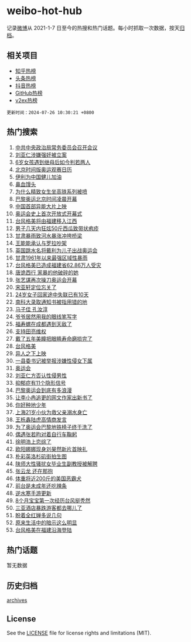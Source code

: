 # weibo-hot-hub

记录[微博](https://www.weibo.com)从 2021-1-7 日至今的热搜和热门话题。每小时抓取一次数据，按天[归档](archives)。

## 相关项目

- [知乎热榜](https://github.com/lonnyzhang423/zhihu-hot-hub)
- [头条热榜](https://github.com/lonnyzhang423/toutiao-hot-hub)
- [抖音热榜](https://github.com/lonnyzhang423/douyin-hot-hub)
- [GitHub热榜](https://github.com/lonnyzhang423/github-hot-hub)
- [v2ex热榜](https://github.com/lonnyzhang423/v2ex-hot-hub)


`更新时间：2024-07-26 10:30:21 +0800`

## 热门搜索

1. [中共中央政治局常务委员会召开会议](https://m.weibo.cn/search?containerid=100103type%3D1%26t%3D10%26q%3D%23%E4%B8%AD%E5%85%B1%E4%B8%AD%E5%A4%AE%E6%94%BF%E6%B2%BB%E5%B1%80%E5%B8%B8%E5%8A%A1%E5%A7%94%E5%91%98%E4%BC%9A%E5%8F%AC%E5%BC%80%E4%BC%9A%E8%AE%AE%23&stream_entry_id=51&isnewpage=1&extparam=seat%3D1%26q%3D%2523%25E4%25B8%25AD%25E5%2585%25B1%25E4%25B8%25AD%25E5%25A4%25AE%25E6%2594%25BF%25E6%25B2%25BB%25E5%25B1%2580%25E5%25B8%25B8%25E5%258A%25A1%25E5%25A7%2594%25E5%2591%2598%25E4%25BC%259A%25E5%258F%25AC%25E5%25BC%2580%25E4%25BC%259A%25E8%25AE%25AE%2523%26filter_type%3Drealtimehot%26dgr%3D0%26pos%3D0%26stream_entry_id%3D51%26c_type%3D51%26cate%3D10103%26display_time%3D1721961020%26pre_seqid%3D17219610199890271639)
1. [刘亚仁涉嫌强奸被立案](https://m.weibo.cn/search?containerid=100103type%3D1%26t%3D10%26q%3D%23%E5%88%98%E4%BA%9A%E4%BB%81%E6%B6%89%E5%AB%8C%E5%BC%BA%E5%A5%B8%E8%A2%AB%E7%AB%8B%E6%A1%88%23&stream_entry_id=31&isnewpage=1&extparam=seat%3D1%26flag%3D2%26filter_type%3Drealtimehot%26c_type%3D31%26realpos%3D1%26q%3D%2523%25E5%2588%2598%25E4%25BA%259A%25E4%25BB%2581%25E6%25B6%2589%25E5%25AB%258C%25E5%25BC%25BA%25E5%25A5%25B8%25E8%25A2%25AB%25E7%25AB%258B%25E6%25A1%2588%2523%26band_rank%3D1%26dgr%3D0%26pos%3D0%26stream_entry_id%3D31%26lcate%3D5001%26cate%3D5001%26display_time%3D1721961020%26pre_seqid%3D17219610199890271639)
1. [6岁女孩遇到继母后如今判若两人](https://m.weibo.cn/search?containerid=100103type%3D1%26t%3D10%26q%3D%236%E5%B2%81%E5%A5%B3%E5%AD%A9%E9%81%87%E5%88%B0%E7%BB%A7%E6%AF%8D%E5%90%8E%E5%A6%82%E4%BB%8A%E5%88%A4%E8%8B%A5%E4%B8%A4%E4%BA%BA%23&stream_entry_id=31&isnewpage=1&extparam=seat%3D1%26flag%3D32768%26filter_type%3Drealtimehot%26c_type%3D31%26realpos%3D2%26q%3D%25236%25E5%25B2%2581%25E5%25A5%25B3%25E5%25AD%25A9%25E9%2581%2587%25E5%2588%25B0%25E7%25BB%25A7%25E6%25AF%258D%25E5%2590%258E%25E5%25A6%2582%25E4%25BB%258A%25E5%2588%25A4%25E8%258B%25A5%25E4%25B8%25A4%25E4%25BA%25BA%2523%26band_rank%3D2%26dgr%3D0%26pos%3D1%26stream_entry_id%3D31%26lcate%3D5001%26cate%3D5001%26display_time%3D1721961020%26pre_seqid%3D17219610199890271639)
1. [北京时间版奥运观赛日历](https://m.weibo.cn/search?containerid=100103type%3D1%26t%3D10%26q%3D%23%E5%8C%97%E4%BA%AC%E6%97%B6%E9%97%B4%E7%89%88%E5%A5%A5%E8%BF%90%E8%A7%82%E8%B5%9B%E6%97%A5%E5%8E%86%23&stream_entry_id=31&isnewpage=1&extparam=seat%3D1%26flag%3D0%26filter_type%3Drealtimehot%26c_type%3D31%26realpos%3D3%26q%3D%2523%25E5%258C%2597%25E4%25BA%25AC%25E6%2597%25B6%25E9%2597%25B4%25E7%2589%2588%25E5%25A5%25A5%25E8%25BF%2590%25E8%25A7%2582%25E8%25B5%259B%25E6%2597%25A5%25E5%258E%2586%2523%26band_rank%3D3%26dgr%3D0%26pos%3D2%26stream_entry_id%3D31%26lcate%3D5001%26cate%3D5001%26display_time%3D1721961020%26pre_seqid%3D17219610199890271639)
1. [伊利为中国健儿加油](https://m.weibo.cn/search?containerid=100103type%3D1%26t%3D10%26q%3D%23%E4%BC%8A%E5%88%A9%E4%B8%BA%E4%B8%AD%E5%9B%BD%E5%81%A5%E5%84%BF%E5%8A%A0%E6%B2%B9%23&stream_entry_id=31&isnewpage=1&extparam=seat%3D1%26filter_type%3Drealtimehot%26c_type%3D31%26lcate%3D5001%26cate%3D5001%26stream_entry_id%3D31%26q%3D%2523%25E4%25BC%258A%25E5%2588%25A9%25E4%25B8%25BA%25E4%25B8%25AD%25E5%259B%25BD%25E5%2581%25A5%25E5%2584%25BF%25E5%258A%25A0%25E6%25B2%25B9%2523%26band_rank%3D4%26dgr%3D0%26pos%3D3%26is_ad_pos%3D1%26adid%3D247980%26topic_ad%3D1%26display_time%3D1721961020%26pre_seqid%3D17219610199890271639)
1. [鼻血馒头](https://m.weibo.cn/search?containerid=100103type%3D1%26t%3D10%26q%3D%E9%BC%BB%E8%A1%80%E9%A6%92%E5%A4%B4&stream_entry_id=31&isnewpage=1&extparam=seat%3D1%26flag%3D2%26filter_type%3Drealtimehot%26c_type%3D31%26realpos%3D4%26q%3D%25E9%25BC%25BB%25E8%25A1%2580%25E9%25A6%2592%25E5%25A4%25B4%26band_rank%3D4%26dgr%3D0%26pos%3D4%26stream_entry_id%3D31%26lcate%3D5001%26cate%3D5001%26display_time%3D1721961020%26pre_seqid%3D17219610199890271639)
1. [为什么精致女生坐高铁系列被喷](https://m.weibo.cn/search?containerid=100103type%3D1%26t%3D10%26q%3D%23%E4%B8%BA%E4%BB%80%E4%B9%88%E7%B2%BE%E8%87%B4%E5%A5%B3%E7%94%9F%E5%9D%90%E9%AB%98%E9%93%81%E7%B3%BB%E5%88%97%E8%A2%AB%E5%96%B7%23&stream_entry_id=31&isnewpage=1&extparam=seat%3D1%26flag%3D1%26filter_type%3Drealtimehot%26c_type%3D31%26realpos%3D5%26q%3D%2523%25E4%25B8%25BA%25E4%25BB%2580%25E4%25B9%2588%25E7%25B2%25BE%25E8%2587%25B4%25E5%25A5%25B3%25E7%2594%259F%25E5%259D%2590%25E9%25AB%2598%25E9%2593%2581%25E7%25B3%25BB%25E5%2588%2597%25E8%25A2%25AB%25E5%2596%25B7%2523%26band_rank%3D5%26dgr%3D0%26pos%3D5%26stream_entry_id%3D31%26lcate%3D5001%26cate%3D5001%26display_time%3D1721961020%26pre_seqid%3D17219610199890271639)
1. [巴黎奥运北京时间凌晨开幕](https://m.weibo.cn/search?containerid=100103type%3D1%26t%3D10%26q%3D%23%E5%B7%B4%E9%BB%8E%E5%A5%A5%E8%BF%90%E5%8C%97%E4%BA%AC%E6%97%B6%E9%97%B4%E5%87%8C%E6%99%A8%E5%BC%80%E5%B9%95%23&stream_entry_id=31&isnewpage=1&extparam=seat%3D1%26flag%3D0%26filter_type%3Drealtimehot%26c_type%3D31%26realpos%3D6%26q%3D%2523%25E5%25B7%25B4%25E9%25BB%258E%25E5%25A5%25A5%25E8%25BF%2590%25E5%258C%2597%25E4%25BA%25AC%25E6%2597%25B6%25E9%2597%25B4%25E5%2587%258C%25E6%2599%25A8%25E5%25BC%2580%25E5%25B9%2595%2523%26band_rank%3D6%26dgr%3D0%26pos%3D6%26stream_entry_id%3D31%26lcate%3D5001%26cate%3D5001%26display_time%3D1721961020%26pre_seqid%3D17219610199890271639)
1. [中国首部异能大片上映](https://m.weibo.cn/search?containerid=100103type%3D1%26t%3D10%26q%3D%23%E4%B8%AD%E5%9B%BD%E9%A6%96%E9%83%A8%E5%BC%82%E8%83%BD%E5%A4%A7%E7%89%87%E4%B8%8A%E6%98%A0%23&stream_entry_id=31&isnewpage=1&extparam=seat%3D1%26filter_type%3Drealtimehot%26c_type%3D31%26lcate%3D5001%26cate%3D5001%26stream_entry_id%3D31%26q%3D%2523%25E4%25B8%25AD%25E5%259B%25BD%25E9%25A6%2596%25E9%2583%25A8%25E5%25BC%2582%25E8%2583%25BD%25E5%25A4%25A7%25E7%2589%2587%25E4%25B8%258A%25E6%2598%25A0%2523%26band_rank%3D7%26dgr%3D0%26pos%3D7%26is_ad_pos%3D1%26adid%3D246995%26topic_ad%3D1%26display_time%3D1721961020%26pre_seqid%3D17219610199890271639)
1. [奥运会史上首次开放式开幕式](https://m.weibo.cn/search?containerid=100103type%3D1%26t%3D10%26q%3D%23%E5%A5%A5%E8%BF%90%E4%BC%9A%E5%8F%B2%E4%B8%8A%E9%A6%96%E6%AC%A1%E5%BC%80%E6%94%BE%E5%BC%8F%E5%BC%80%E5%B9%95%E5%BC%8F%23&stream_entry_id=31&isnewpage=1&extparam=seat%3D1%26flag%3D2%26filter_type%3Drealtimehot%26c_type%3D31%26realpos%3D7%26q%3D%2523%25E5%25A5%25A5%25E8%25BF%2590%25E4%25BC%259A%25E5%258F%25B2%25E4%25B8%258A%25E9%25A6%2596%25E6%25AC%25A1%25E5%25BC%2580%25E6%2594%25BE%25E5%25BC%258F%25E5%25BC%2580%25E5%25B9%2595%25E5%25BC%258F%2523%26band_rank%3D7%26dgr%3D0%26pos%3D8%26stream_entry_id%3D31%26lcate%3D5001%26cate%3D5001%26display_time%3D1721961020%26pre_seqid%3D17219610199890271639)
1. [台风格美将由福建移入江西](https://m.weibo.cn/search?containerid=100103type%3D1%26t%3D10%26q%3D%23%E5%8F%B0%E9%A3%8E%E6%A0%BC%E7%BE%8E%E5%B0%86%E7%94%B1%E7%A6%8F%E5%BB%BA%E7%A7%BB%E5%85%A5%E6%B1%9F%E8%A5%BF%23&stream_entry_id=31&isnewpage=1&extparam=seat%3D1%26flag%3D0%26filter_type%3Drealtimehot%26c_type%3D31%26realpos%3D8%26q%3D%2523%25E5%258F%25B0%25E9%25A3%258E%25E6%25A0%25BC%25E7%25BE%258E%25E5%25B0%2586%25E7%2594%25B1%25E7%25A6%258F%25E5%25BB%25BA%25E7%25A7%25BB%25E5%2585%25A5%25E6%25B1%259F%25E8%25A5%25BF%2523%26band_rank%3D8%26dgr%3D0%26pos%3D9%26stream_entry_id%3D31%26lcate%3D5001%26cate%3D5001%26display_time%3D1721961020%26pre_seqid%3D17219610199890271639)
1. [男子几天内狂炫50斤西瓜致带状疱疹](https://m.weibo.cn/search?containerid=100103type%3D1%26t%3D10%26q%3D%23%E7%94%B7%E5%AD%90%E5%87%A0%E5%A4%A9%E5%86%85%E7%8B%82%E7%82%AB50%E6%96%A4%E8%A5%BF%E7%93%9C%E8%87%B4%E5%B8%A6%E7%8A%B6%E7%96%B1%E7%96%B9%23&stream_entry_id=31&isnewpage=1&extparam=seat%3D1%26flag%3D1%26filter_type%3Drealtimehot%26c_type%3D31%26realpos%3D9%26q%3D%2523%25E7%2594%25B7%25E5%25AD%2590%25E5%2587%25A0%25E5%25A4%25A9%25E5%2586%2585%25E7%258B%2582%25E7%2582%25AB50%25E6%2596%25A4%25E8%25A5%25BF%25E7%2593%259C%25E8%2587%25B4%25E5%25B8%25A6%25E7%258A%25B6%25E7%2596%25B1%25E7%2596%25B9%2523%26band_rank%3D9%26dgr%3D0%26pos%3D10%26stream_entry_id%3D31%26lcate%3D5001%26cate%3D5001%26display_time%3D1721961020%26pre_seqid%3D17219610199890271639)
1. [甘肃暴雨致河水暴涨冲垮桥梁](https://m.weibo.cn/search?containerid=100103type%3D1%26t%3D10%26q%3D%23%E7%94%98%E8%82%83%E6%9A%B4%E9%9B%A8%E8%87%B4%E6%B2%B3%E6%B0%B4%E6%9A%B4%E6%B6%A8%E5%86%B2%E5%9E%AE%E6%A1%A5%E6%A2%81%23&stream_entry_id=31&isnewpage=1&extparam=seat%3D1%26flag%3D1%26filter_type%3Drealtimehot%26c_type%3D31%26realpos%3D10%26q%3D%2523%25E7%2594%2598%25E8%2582%2583%25E6%259A%25B4%25E9%259B%25A8%25E8%2587%25B4%25E6%25B2%25B3%25E6%25B0%25B4%25E6%259A%25B4%25E6%25B6%25A8%25E5%2586%25B2%25E5%259E%25AE%25E6%25A1%25A5%25E6%25A2%2581%2523%26band_rank%3D10%26dgr%3D0%26pos%3D11%26stream_entry_id%3D31%26lcate%3D5001%26cate%3D5001%26display_time%3D1721961020%26pre_seqid%3D17219610199890271639)
1. [王能能承认与罗拉吵架](https://m.weibo.cn/search?containerid=100103type%3D1%26t%3D10%26q%3D%23%E7%8E%8B%E8%83%BD%E8%83%BD%E6%89%BF%E8%AE%A4%E4%B8%8E%E7%BD%97%E6%8B%89%E5%90%B5%E6%9E%B6%23&stream_entry_id=31&isnewpage=1&extparam=seat%3D1%26flag%3D1%26filter_type%3Drealtimehot%26c_type%3D31%26realpos%3D11%26q%3D%2523%25E7%258E%258B%25E8%2583%25BD%25E8%2583%25BD%25E6%2589%25BF%25E8%25AE%25A4%25E4%25B8%258E%25E7%25BD%2597%25E6%258B%2589%25E5%2590%25B5%25E6%259E%25B6%2523%26band_rank%3D11%26dgr%3D0%26pos%3D12%26stream_entry_id%3D31%26lcate%3D5001%26cate%3D5001%26display_time%3D1721961020%26pre_seqid%3D17219610199890271639)
1. [英国跳水名将戴利为儿子出战奥运会](https://m.weibo.cn/search?containerid=100103type%3D1%26t%3D10%26q%3D%23%E8%8B%B1%E5%9B%BD%E8%B7%B3%E6%B0%B4%E5%90%8D%E5%B0%86%E6%88%B4%E5%88%A9%E4%B8%BA%E5%84%BF%E5%AD%90%E5%87%BA%E6%88%98%E5%A5%A5%E8%BF%90%E4%BC%9A%23&stream_entry_id=31&isnewpage=1&extparam=seat%3D1%26flag%3D1%26filter_type%3Drealtimehot%26c_type%3D31%26realpos%3D12%26q%3D%2523%25E8%258B%25B1%25E5%259B%25BD%25E8%25B7%25B3%25E6%25B0%25B4%25E5%2590%258D%25E5%25B0%2586%25E6%2588%25B4%25E5%2588%25A9%25E4%25B8%25BA%25E5%2584%25BF%25E5%25AD%2590%25E5%2587%25BA%25E6%2588%2598%25E5%25A5%25A5%25E8%25BF%2590%25E4%25BC%259A%2523%26band_rank%3D12%26dgr%3D0%26pos%3D13%26stream_entry_id%3D31%26lcate%3D5001%26cate%3D5001%26display_time%3D1721961020%26pre_seqid%3D17219610199890271639)
1. [甘肃1961年以来最强区域性暴雨](https://m.weibo.cn/search?containerid=100103type%3D1%26t%3D10%26q%3D%23%E7%94%98%E8%82%831961%E5%B9%B4%E4%BB%A5%E6%9D%A5%E6%9C%80%E5%BC%BA%E5%8C%BA%E5%9F%9F%E6%80%A7%E6%9A%B4%E9%9B%A8%23&stream_entry_id=31&isnewpage=1&extparam=seat%3D1%26flag%3D1%26filter_type%3Drealtimehot%26c_type%3D31%26realpos%3D13%26q%3D%2523%25E7%2594%2598%25E8%2582%25831961%25E5%25B9%25B4%25E4%25BB%25A5%25E6%259D%25A5%25E6%259C%2580%25E5%25BC%25BA%25E5%258C%25BA%25E5%259F%259F%25E6%2580%25A7%25E6%259A%25B4%25E9%259B%25A8%2523%26band_rank%3D13%26dgr%3D0%26pos%3D14%26stream_entry_id%3D31%26lcate%3D5001%26cate%3D5001%26display_time%3D1721961020%26pre_seqid%3D17219610199890271639)
1. [台风格美已造成福建省62.86万人受灾](https://m.weibo.cn/search?containerid=100103type%3D1%26t%3D10%26q%3D%23%E5%8F%B0%E9%A3%8E%E6%A0%BC%E7%BE%8E%E5%B7%B2%E9%80%A0%E6%88%90%E7%A6%8F%E5%BB%BA%E7%9C%8162.86%E4%B8%87%E4%BA%BA%E5%8F%97%E7%81%BE%23&stream_entry_id=31&isnewpage=1&extparam=seat%3D1%26flag%3D1%26filter_type%3Drealtimehot%26c_type%3D31%26realpos%3D14%26q%3D%2523%25E5%258F%25B0%25E9%25A3%258E%25E6%25A0%25BC%25E7%25BE%258E%25E5%25B7%25B2%25E9%2580%25A0%25E6%2588%2590%25E7%25A6%258F%25E5%25BB%25BA%25E7%259C%258162.86%25E4%25B8%2587%25E4%25BA%25BA%25E5%258F%2597%25E7%2581%25BE%2523%26band_rank%3D14%26dgr%3D0%26pos%3D15%26stream_entry_id%3D31%26lcate%3D5001%26cate%3D5001%26display_time%3D1721961020%26pre_seqid%3D17219610199890271639)
1. [唐诡西行 家暴的他破碎的她](https://m.weibo.cn/search?containerid=100103type%3D1%26t%3D10%26q%3D%E5%94%90%E8%AF%A1%E8%A5%BF%E8%A1%8C+%E5%AE%B6%E6%9A%B4%E7%9A%84%E4%BB%96%E7%A0%B4%E7%A2%8E%E7%9A%84%E5%A5%B9&stream_entry_id=31&isnewpage=1&extparam=seat%3D1%26flag%3D0%26filter_type%3Drealtimehot%26c_type%3D31%26realpos%3D15%26q%3D%25E5%2594%2590%25E8%25AF%25A1%25E8%25A5%25BF%25E8%25A1%258C%2520%25E5%25AE%25B6%25E6%259A%25B4%25E7%259A%2584%25E4%25BB%2596%25E7%25A0%25B4%25E7%25A2%258E%25E7%259A%2584%25E5%25A5%25B9%26band_rank%3D15%26dgr%3D0%26pos%3D16%26stream_entry_id%3D31%26lcate%3D5001%26cate%3D5001%26display_time%3D1721961020%26pre_seqid%3D17219610199890271639)
1. [张艺谋再次操刀奥运会开幕](https://m.weibo.cn/search?containerid=100103type%3D1%26t%3D10%26q%3D%23%E5%BC%A0%E8%89%BA%E8%B0%8B%E5%86%8D%E6%AC%A1%E6%93%8D%E5%88%80%E5%A5%A5%E8%BF%90%E4%BC%9A%E5%BC%80%E5%B9%95%23&stream_entry_id=31&isnewpage=1&extparam=seat%3D1%26flag%3D0%26filter_type%3Drealtimehot%26lcate%3D5001%26pos%3D17%26realpos%3D16%26q%3D%2523%25E5%25BC%25A0%25E8%2589%25BA%25E8%25B0%258B%25E5%2586%258D%25E6%25AC%25A1%25E6%2593%258D%25E5%2588%2580%25E5%25A5%25A5%25E8%25BF%2590%25E4%25BC%259A%25E5%25BC%2580%25E5%25B9%2595%2523%26band_rank%3D16%26dgr%3D0%26adid%3D246564%26stream_entry_id%3D31%26c_type%3D31%26cate%3D5001%26display_time%3D1721961020%26pre_seqid%3D17219610199890271639)
1. [宋亚轩定位忘关了](https://m.weibo.cn/search?containerid=100103type%3D1%26t%3D10%26q%3D%23%E5%AE%8B%E4%BA%9A%E8%BD%A9%E5%AE%9A%E4%BD%8D%E5%BF%98%E5%85%B3%E4%BA%86%23&stream_entry_id=31&isnewpage=1&extparam=seat%3D1%26flag%3D0%26filter_type%3Drealtimehot%26c_type%3D31%26realpos%3D17%26q%3D%2523%25E5%25AE%258B%25E4%25BA%259A%25E8%25BD%25A9%25E5%25AE%259A%25E4%25BD%258D%25E5%25BF%2598%25E5%2585%25B3%25E4%25BA%2586%2523%26band_rank%3D17%26dgr%3D0%26pos%3D18%26stream_entry_id%3D31%26lcate%3D5001%26cate%3D5001%26display_time%3D1721961020%26pre_seqid%3D17219610199890271639)
1. [24岁女子回家途中失联已有10天](https://m.weibo.cn/search?containerid=100103type%3D1%26t%3D10%26q%3D%2324%E5%B2%81%E5%A5%B3%E5%AD%90%E5%9B%9E%E5%AE%B6%E9%80%94%E4%B8%AD%E5%A4%B1%E8%81%94%E5%B7%B2%E6%9C%8910%E5%A4%A9%23&stream_entry_id=31&isnewpage=1&extparam=seat%3D1%26flag%3D0%26filter_type%3Drealtimehot%26c_type%3D31%26realpos%3D18%26q%3D%252324%25E5%25B2%2581%25E5%25A5%25B3%25E5%25AD%2590%25E5%259B%259E%25E5%25AE%25B6%25E9%2580%2594%25E4%25B8%25AD%25E5%25A4%25B1%25E8%2581%2594%25E5%25B7%25B2%25E6%259C%258910%25E5%25A4%25A9%2523%26band_rank%3D18%26dgr%3D0%26pos%3D19%26stream_entry_id%3D31%26lcate%3D5001%26cate%3D5001%26display_time%3D1721961020%26pre_seqid%3D17219610199890271639)
1. [南科大录取通知书被指用错的地](https://m.weibo.cn/search?containerid=100103type%3D1%26t%3D10%26q%3D%23%E5%8D%97%E7%A7%91%E5%A4%A7%E5%BD%95%E5%8F%96%E9%80%9A%E7%9F%A5%E4%B9%A6%E8%A2%AB%E6%8C%87%E7%94%A8%E9%94%99%E7%9A%84%E5%9C%B0%23&stream_entry_id=31&isnewpage=1&extparam=seat%3D1%26flag%3D0%26filter_type%3Drealtimehot%26c_type%3D31%26realpos%3D19%26q%3D%2523%25E5%258D%2597%25E7%25A7%2591%25E5%25A4%25A7%25E5%25BD%2595%25E5%258F%2596%25E9%2580%259A%25E7%259F%25A5%25E4%25B9%25A6%25E8%25A2%25AB%25E6%258C%2587%25E7%2594%25A8%25E9%2594%2599%25E7%259A%2584%25E5%259C%25B0%2523%26band_rank%3D19%26dgr%3D0%26pos%3D20%26stream_entry_id%3D31%26lcate%3D5001%26cate%3D5001%26display_time%3D1721961020%26pre_seqid%3D17219610199890271639)
1. [马子佳 孔汝淳](https://m.weibo.cn/search?containerid=100103type%3D1%26t%3D10%26q%3D%E9%A9%AC%E5%AD%90%E4%BD%B3+%E5%AD%94%E6%B1%9D%E6%B7%B3&stream_entry_id=31&isnewpage=1&extparam=seat%3D1%26flag%3D0%26filter_type%3Drealtimehot%26c_type%3D31%26realpos%3D20%26q%3D%25E9%25A9%25AC%25E5%25AD%2590%25E4%25BD%25B3%2520%25E5%25AD%2594%25E6%25B1%259D%25E6%25B7%25B3%26band_rank%3D20%26dgr%3D0%26pos%3D21%26stream_entry_id%3D31%26lcate%3D5001%26cate%3D5001%26display_time%3D1721961020%26pre_seqid%3D17219610199890271639)
1. [爷爷居然用我的眼线笔写字](https://m.weibo.cn/search?containerid=100103type%3D1%26t%3D10%26q%3D%23%E7%88%B7%E7%88%B7%E5%B1%85%E7%84%B6%E7%94%A8%E6%88%91%E7%9A%84%E7%9C%BC%E7%BA%BF%E7%AC%94%E5%86%99%E5%AD%97%23&stream_entry_id=31&isnewpage=1&extparam=seat%3D1%26flag%3D1%26filter_type%3Drealtimehot%26c_type%3D31%26realpos%3D21%26q%3D%2523%25E7%2588%25B7%25E7%2588%25B7%25E5%25B1%2585%25E7%2584%25B6%25E7%2594%25A8%25E6%2588%2591%25E7%259A%2584%25E7%259C%25BC%25E7%25BA%25BF%25E7%25AC%2594%25E5%2586%2599%25E5%25AD%2597%2523%26band_rank%3D21%26dgr%3D0%26pos%3D22%26stream_entry_id%3D31%26lcate%3D5001%26cate%3D5001%26display_time%3D1721961020%26pre_seqid%3D17219610199890271639)
1. [福寿螺在成都遇到天敌了](https://m.weibo.cn/search?containerid=100103type%3D1%26t%3D10%26q%3D%23%E7%A6%8F%E5%AF%BF%E8%9E%BA%E5%9C%A8%E6%88%90%E9%83%BD%E9%81%87%E5%88%B0%E5%A4%A9%E6%95%8C%E4%BA%86%23&stream_entry_id=31&isnewpage=1&extparam=seat%3D1%26flag%3D2%26filter_type%3Drealtimehot%26c_type%3D31%26realpos%3D22%26q%3D%2523%25E7%25A6%258F%25E5%25AF%25BF%25E8%259E%25BA%25E5%259C%25A8%25E6%2588%2590%25E9%2583%25BD%25E9%2581%2587%25E5%2588%25B0%25E5%25A4%25A9%25E6%2595%258C%25E4%25BA%2586%2523%26band_rank%3D22%26dgr%3D0%26pos%3D23%26stream_entry_id%3D31%26lcate%3D5001%26cate%3D5001%26display_time%3D1721961020%26pre_seqid%3D17219610199890271639)
1. [支持田亮维权](https://m.weibo.cn/search?containerid=100103type%3D1%26t%3D10%26q%3D%23%E6%94%AF%E6%8C%81%E7%94%B0%E4%BA%AE%E7%BB%B4%E6%9D%83%23&stream_entry_id=31&isnewpage=1&extparam=seat%3D1%26flag%3D1%26filter_type%3Drealtimehot%26c_type%3D31%26realpos%3D23%26q%3D%2523%25E6%2594%25AF%25E6%258C%2581%25E7%2594%25B0%25E4%25BA%25AE%25E7%25BB%25B4%25E6%259D%2583%2523%26band_rank%3D23%26dgr%3D0%26pos%3D24%26stream_entry_id%3D31%26lcate%3D5001%26cate%3D5001%26display_time%3D1721961020%26pre_seqid%3D17219610199890271639)
1. [戴了五年美瞳把眼睛寿命磨损完了](https://m.weibo.cn/search?containerid=100103type%3D1%26t%3D10%26q%3D%23%E6%88%B4%E4%BA%86%E4%BA%94%E5%B9%B4%E7%BE%8E%E7%9E%B3%E6%8A%8A%E7%9C%BC%E7%9D%9B%E5%AF%BF%E5%91%BD%E7%A3%A8%E6%8D%9F%E5%AE%8C%E4%BA%86%23&stream_entry_id=31&isnewpage=1&extparam=seat%3D1%26flag%3D0%26filter_type%3Drealtimehot%26c_type%3D31%26realpos%3D24%26q%3D%2523%25E6%2588%25B4%25E4%25BA%2586%25E4%25BA%2594%25E5%25B9%25B4%25E7%25BE%258E%25E7%259E%25B3%25E6%258A%258A%25E7%259C%25BC%25E7%259D%259B%25E5%25AF%25BF%25E5%2591%25BD%25E7%25A3%25A8%25E6%258D%259F%25E5%25AE%258C%25E4%25BA%2586%2523%26band_rank%3D24%26dgr%3D0%26pos%3D25%26stream_entry_id%3D31%26lcate%3D5001%26cate%3D5001%26display_time%3D1721961020%26pre_seqid%3D17219610199890271639)
1. [台风格美](https://m.weibo.cn/search?containerid=100103type%3D1%26t%3D10%26q%3D%E5%8F%B0%E9%A3%8E%E6%A0%BC%E7%BE%8E&stream_entry_id=31&isnewpage=1&extparam=seat%3D1%26flag%3D0%26filter_type%3Drealtimehot%26c_type%3D31%26realpos%3D25%26q%3D%25E5%258F%25B0%25E9%25A3%258E%25E6%25A0%25BC%25E7%25BE%258E%26band_rank%3D25%26dgr%3D0%26pos%3D26%26stream_entry_id%3D31%26lcate%3D5001%26cate%3D5001%26display_time%3D1721961020%26pre_seqid%3D17219610199890271639)
1. [异人之下上映](https://m.weibo.cn/search?containerid=100103type%3D1%26t%3D10%26q%3D%E5%BC%82%E4%BA%BA%E4%B9%8B%E4%B8%8B%E4%B8%8A%E6%98%A0&stream_entry_id=31&isnewpage=1&extparam=seat%3D1%26flag%3D1%26filter_type%3Drealtimehot%26c_type%3D31%26realpos%3D26%26q%3D%25E5%25BC%2582%25E4%25BA%25BA%25E4%25B9%258B%25E4%25B8%258B%25E4%25B8%258A%25E6%2598%25A0%26band_rank%3D26%26dgr%3D0%26pos%3D27%26stream_entry_id%3D31%26lcate%3D5001%26cate%3D5001%26display_time%3D1721961020%26pre_seqid%3D17219610199890271639)
1. [一县委书记被举报涉嫌性侵女下属](https://m.weibo.cn/search?containerid=100103type%3D1%26t%3D10%26q%3D%23%E4%B8%80%E5%8E%BF%E5%A7%94%E4%B9%A6%E8%AE%B0%E8%A2%AB%E4%B8%BE%E6%8A%A5%E6%B6%89%E5%AB%8C%E6%80%A7%E4%BE%B5%E5%A5%B3%E4%B8%8B%E5%B1%9E%23&stream_entry_id=31&isnewpage=1&extparam=seat%3D1%26flag%3D0%26filter_type%3Drealtimehot%26c_type%3D31%26realpos%3D27%26q%3D%2523%25E4%25B8%2580%25E5%258E%25BF%25E5%25A7%2594%25E4%25B9%25A6%25E8%25AE%25B0%25E8%25A2%25AB%25E4%25B8%25BE%25E6%258A%25A5%25E6%25B6%2589%25E5%25AB%258C%25E6%2580%25A7%25E4%25BE%25B5%25E5%25A5%25B3%25E4%25B8%258B%25E5%25B1%259E%2523%26band_rank%3D27%26dgr%3D0%26pos%3D28%26stream_entry_id%3D31%26lcate%3D5001%26cate%3D5001%26display_time%3D1721961020%26pre_seqid%3D17219610199890271639)
1. [奥运会](https://m.weibo.cn/search?containerid=100103type%3D1%26t%3D10%26q%3D%E5%A5%A5%E8%BF%90%E4%BC%9A&stream_entry_id=31&isnewpage=1&extparam=seat%3D1%26flag%3D1%26filter_type%3Drealtimehot%26c_type%3D31%26realpos%3D28%26q%3D%25E5%25A5%25A5%25E8%25BF%2590%25E4%25BC%259A%26band_rank%3D28%26dgr%3D0%26pos%3D29%26stream_entry_id%3D31%26lcate%3D5001%26cate%3D5001%26display_time%3D1721961020%26pre_seqid%3D17219610199890271639)
1. [刘亚仁方否认性侵男性](https://m.weibo.cn/search?containerid=100103type%3D1%26t%3D10%26q%3D%23%E5%88%98%E4%BA%9A%E4%BB%81%E6%96%B9%E5%90%A6%E8%AE%A4%E6%80%A7%E4%BE%B5%E7%94%B7%E6%80%A7%23&stream_entry_id=31&isnewpage=1&extparam=seat%3D1%26flag%3D1%26filter_type%3Drealtimehot%26c_type%3D31%26realpos%3D29%26q%3D%2523%25E5%2588%2598%25E4%25BA%259A%25E4%25BB%2581%25E6%2596%25B9%25E5%2590%25A6%25E8%25AE%25A4%25E6%2580%25A7%25E4%25BE%25B5%25E7%2594%25B7%25E6%2580%25A7%2523%26band_rank%3D29%26dgr%3D0%26pos%3D30%26stream_entry_id%3D31%26lcate%3D5001%26cate%3D5001%26display_time%3D1721961020%26pre_seqid%3D17219610199890271639)
1. [抑郁症有11个隐形信号](https://m.weibo.cn/search?containerid=100103type%3D1%26t%3D10%26q%3D%23%E6%8A%91%E9%83%81%E7%97%87%E6%9C%8911%E4%B8%AA%E9%9A%90%E5%BD%A2%E4%BF%A1%E5%8F%B7%23&stream_entry_id=31&isnewpage=1&extparam=seat%3D1%26flag%3D0%26filter_type%3Drealtimehot%26c_type%3D31%26realpos%3D30%26q%3D%2523%25E6%258A%2591%25E9%2583%2581%25E7%2597%2587%25E6%259C%258911%25E4%25B8%25AA%25E9%259A%2590%25E5%25BD%25A2%25E4%25BF%25A1%25E5%258F%25B7%2523%26band_rank%3D30%26dgr%3D0%26pos%3D31%26stream_entry_id%3D31%26lcate%3D5001%26cate%3D5001%26display_time%3D1721961020%26pre_seqid%3D17219610199890271639)
1. [巴黎奥运会到底有多浪漫](https://m.weibo.cn/search?containerid=100103type%3D1%26t%3D10%26q%3D%23%E5%B7%B4%E9%BB%8E%E5%A5%A5%E8%BF%90%E4%BC%9A%E5%88%B0%E5%BA%95%E6%9C%89%E5%A4%9A%E6%B5%AA%E6%BC%AB%23&stream_entry_id=31&isnewpage=1&extparam=seat%3D1%26flag%3D1%26filter_type%3Drealtimehot%26c_type%3D31%26realpos%3D31%26q%3D%2523%25E5%25B7%25B4%25E9%25BB%258E%25E5%25A5%25A5%25E8%25BF%2590%25E4%25BC%259A%25E5%2588%25B0%25E5%25BA%2595%25E6%259C%2589%25E5%25A4%259A%25E6%25B5%25AA%25E6%25BC%25AB%2523%26band_rank%3D31%26dgr%3D0%26pos%3D32%26stream_entry_id%3D31%26lcate%3D5001%26cate%3D5001%26display_time%3D1721961020%26pre_seqid%3D17219610199890271639)
1. [让李小冉追更的网文作家出新书了](https://m.weibo.cn/search?containerid=100103type%3D1%26t%3D10%26q%3D%23%E8%AE%A9%E6%9D%8E%E5%B0%8F%E5%86%89%E8%BF%BD%E6%9B%B4%E7%9A%84%E7%BD%91%E6%96%87%E4%BD%9C%E5%AE%B6%E5%87%BA%E6%96%B0%E4%B9%A6%E4%BA%86%23&stream_entry_id=31&isnewpage=1&extparam=seat%3D1%26flag%3D1%26filter_type%3Drealtimehot%26c_type%3D31%26realpos%3D32%26q%3D%2523%25E8%25AE%25A9%25E6%259D%258E%25E5%25B0%258F%25E5%2586%2589%25E8%25BF%25BD%25E6%259B%25B4%25E7%259A%2584%25E7%25BD%2591%25E6%2596%2587%25E4%25BD%259C%25E5%25AE%25B6%25E5%2587%25BA%25E6%2596%25B0%25E4%25B9%25A6%25E4%25BA%2586%2523%26band_rank%3D32%26dgr%3D0%26pos%3D33%26stream_entry_id%3D31%26lcate%3D5001%26cate%3D5001%26display_time%3D1721961020%26pre_seqid%3D17219610199890271639)
1. [你好种地少年](https://m.weibo.cn/search?containerid=100103type%3D1%26t%3D10%26q%3D%23%E4%BD%A0%E5%A5%BD%E7%A7%8D%E5%9C%B0%E5%B0%91%E5%B9%B4%23&stream_entry_id=31&isnewpage=1&extparam=seat%3D1%26flag%3D0%26filter_type%3Drealtimehot%26c_type%3D31%26realpos%3D33%26q%3D%2523%25E4%25BD%25A0%25E5%25A5%25BD%25E7%25A7%258D%25E5%259C%25B0%25E5%25B0%2591%25E5%25B9%25B4%2523%26band_rank%3D33%26dgr%3D0%26pos%3D34%26stream_entry_id%3D31%26lcate%3D5001%26cate%3D5001%26display_time%3D1721961020%26pre_seqid%3D17219610199890271639)
1. [上海21岁小伙为救父亲溺水身亡](https://m.weibo.cn/search?containerid=100103type%3D1%26t%3D10%26q%3D%23%E4%B8%8A%E6%B5%B721%E5%B2%81%E5%B0%8F%E4%BC%99%E4%B8%BA%E6%95%91%E7%88%B6%E4%BA%B2%E6%BA%BA%E6%B0%B4%E8%BA%AB%E4%BA%A1%23&stream_entry_id=31&isnewpage=1&extparam=seat%3D1%26flag%3D1%26filter_type%3Drealtimehot%26c_type%3D31%26realpos%3D34%26q%3D%2523%25E4%25B8%258A%25E6%25B5%25B721%25E5%25B2%2581%25E5%25B0%258F%25E4%25BC%2599%25E4%25B8%25BA%25E6%2595%2591%25E7%2588%25B6%25E4%25BA%25B2%25E6%25BA%25BA%25E6%25B0%25B4%25E8%25BA%25AB%25E4%25BA%25A1%2523%26band_rank%3D34%26dgr%3D0%26pos%3D35%26stream_entry_id%3D31%26lcate%3D5001%26cate%3D5001%26display_time%3D1721961020%26pre_seqid%3D17219610199890271639)
1. [王栎鑫陆虎高情商发言](https://m.weibo.cn/search?containerid=100103type%3D1%26t%3D10%26q%3D%E7%8E%8B%E6%A0%8E%E9%91%AB%E9%99%86%E8%99%8E%E9%AB%98%E6%83%85%E5%95%86%E5%8F%91%E8%A8%80&stream_entry_id=31&isnewpage=1&extparam=seat%3D1%26flag%3D1%26filter_type%3Drealtimehot%26c_type%3D31%26realpos%3D35%26q%3D%25E7%258E%258B%25E6%25A0%258E%25E9%2591%25AB%25E9%2599%2586%25E8%2599%258E%25E9%25AB%2598%25E6%2583%2585%25E5%2595%2586%25E5%258F%2591%25E8%25A8%2580%26band_rank%3D35%26dgr%3D0%26pos%3D36%26stream_entry_id%3D31%26lcate%3D5001%26cate%3D5001%26display_time%3D1721961020%26pre_seqid%3D17219610199890271639)
1. [为了奥运会巴黎地铁椅子终于洗了](https://m.weibo.cn/search?containerid=100103type%3D1%26t%3D10%26q%3D%23%E4%B8%BA%E4%BA%86%E5%A5%A5%E8%BF%90%E4%BC%9A%E5%B7%B4%E9%BB%8E%E5%9C%B0%E9%93%81%E6%A4%85%E5%AD%90%E7%BB%88%E4%BA%8E%E6%B4%97%E4%BA%86%23&stream_entry_id=31&isnewpage=1&extparam=seat%3D1%26flag%3D1%26filter_type%3Drealtimehot%26c_type%3D31%26realpos%3D36%26q%3D%2523%25E4%25B8%25BA%25E4%25BA%2586%25E5%25A5%25A5%25E8%25BF%2590%25E4%25BC%259A%25E5%25B7%25B4%25E9%25BB%258E%25E5%259C%25B0%25E9%2593%2581%25E6%25A4%2585%25E5%25AD%2590%25E7%25BB%2588%25E4%25BA%258E%25E6%25B4%2597%25E4%25BA%2586%2523%26band_rank%3D36%26dgr%3D0%26pos%3D37%26stream_entry_id%3D31%26lcate%3D5001%26cate%3D5001%26display_time%3D1721961020%26pre_seqid%3D17219610199890271639)
1. [偶遇张若昀对着自行车鞠躬](https://m.weibo.cn/search?containerid=100103type%3D1%26t%3D10%26q%3D%E5%81%B6%E9%81%87%E5%BC%A0%E8%8B%A5%E6%98%80%E5%AF%B9%E7%9D%80%E8%87%AA%E8%A1%8C%E8%BD%A6%E9%9E%A0%E8%BA%AC&stream_entry_id=31&isnewpage=1&extparam=seat%3D1%26flag%3D0%26filter_type%3Drealtimehot%26c_type%3D31%26realpos%3D37%26q%3D%25E5%2581%25B6%25E9%2581%2587%25E5%25BC%25A0%25E8%258B%25A5%25E6%2598%2580%25E5%25AF%25B9%25E7%259D%2580%25E8%2587%25AA%25E8%25A1%258C%25E8%25BD%25A6%25E9%259E%25A0%25E8%25BA%25AC%26band_rank%3D37%26dgr%3D0%26pos%3D38%26stream_entry_id%3D31%26lcate%3D5001%26cate%3D5001%26display_time%3D1721961020%26pre_seqid%3D17219610199890271639)
1. [徐明浩上恋综了](https://m.weibo.cn/search?containerid=100103type%3D1%26t%3D10%26q%3D%23%E5%BE%90%E6%98%8E%E6%B5%A9%E4%B8%8A%E6%81%8B%E7%BB%BC%E4%BA%86%23&stream_entry_id=31&isnewpage=1&extparam=seat%3D1%26flag%3D0%26filter_type%3Drealtimehot%26c_type%3D31%26realpos%3D38%26q%3D%2523%25E5%25BE%2590%25E6%2598%258E%25E6%25B5%25A9%25E4%25B8%258A%25E6%2581%258B%25E7%25BB%25BC%25E4%25BA%2586%2523%26band_rank%3D38%26dgr%3D0%26pos%3D39%26stream_entry_id%3D31%26lcate%3D5001%26cate%3D5001%26display_time%3D1721961020%26pre_seqid%3D17219610199890271639)
1. [欧阳娜娜现身刘昊然新片首映礼](https://m.weibo.cn/search?containerid=100103type%3D1%26t%3D10%26q%3D%23%E6%AC%A7%E9%98%B3%E5%A8%9C%E5%A8%9C%E7%8E%B0%E8%BA%AB%E5%88%98%E6%98%8A%E7%84%B6%E6%96%B0%E7%89%87%E9%A6%96%E6%98%A0%E7%A4%BC%23&stream_entry_id=31&isnewpage=1&extparam=seat%3D1%26flag%3D0%26filter_type%3Drealtimehot%26c_type%3D31%26realpos%3D39%26q%3D%2523%25E6%25AC%25A7%25E9%2598%25B3%25E5%25A8%259C%25E5%25A8%259C%25E7%258E%25B0%25E8%25BA%25AB%25E5%2588%2598%25E6%2598%258A%25E7%2584%25B6%25E6%2596%25B0%25E7%2589%2587%25E9%25A6%2596%25E6%2598%25A0%25E7%25A4%25BC%2523%26band_rank%3D39%26dgr%3D0%26pos%3D40%26stream_entry_id%3D31%26lcate%3D5001%26cate%3D5001%26display_time%3D1721961020%26pre_seqid%3D17219610199890271639)
1. [朴彩英洛杉矶街拍生图](https://m.weibo.cn/search?containerid=100103type%3D1%26t%3D10%26q%3D%23%E6%9C%B4%E5%BD%A9%E8%8B%B1%E6%B4%9B%E6%9D%89%E7%9F%B6%E8%A1%97%E6%8B%8D%E7%94%9F%E5%9B%BE%23&stream_entry_id=31&isnewpage=1&extparam=seat%3D1%26flag%3D1%26filter_type%3Drealtimehot%26c_type%3D31%26realpos%3D40%26q%3D%2523%25E6%259C%25B4%25E5%25BD%25A9%25E8%258B%25B1%25E6%25B4%259B%25E6%259D%2589%25E7%259F%25B6%25E8%25A1%2597%25E6%258B%258D%25E7%2594%259F%25E5%259B%25BE%2523%26band_rank%3D40%26dgr%3D0%26pos%3D41%26stream_entry_id%3D31%26lcate%3D5001%26cate%3D5001%26display_time%3D1721961020%26pre_seqid%3D17219610199890271639)
1. [陕师大性骚扰女毕业生副教授被解聘](https://m.weibo.cn/search?containerid=100103type%3D1%26t%3D10%26q%3D%23%E9%99%95%E5%B8%88%E5%A4%A7%E6%80%A7%E9%AA%9A%E6%89%B0%E5%A5%B3%E6%AF%95%E4%B8%9A%E7%94%9F%E5%89%AF%E6%95%99%E6%8E%88%E8%A2%AB%E8%A7%A3%E8%81%98%23&stream_entry_id=31&isnewpage=1&extparam=seat%3D1%26flag%3D0%26filter_type%3Drealtimehot%26c_type%3D31%26realpos%3D41%26q%3D%2523%25E9%2599%2595%25E5%25B8%2588%25E5%25A4%25A7%25E6%2580%25A7%25E9%25AA%259A%25E6%2589%25B0%25E5%25A5%25B3%25E6%25AF%2595%25E4%25B8%259A%25E7%2594%259F%25E5%2589%25AF%25E6%2595%2599%25E6%258E%2588%25E8%25A2%25AB%25E8%25A7%25A3%25E8%2581%2598%2523%26band_rank%3D41%26dgr%3D0%26pos%3D42%26stream_entry_id%3D31%26lcate%3D5001%26cate%3D5001%26display_time%3D1721961020%26pre_seqid%3D17219610199890271639)
1. [张云龙 还在那抱](https://m.weibo.cn/search?containerid=100103type%3D1%26t%3D10%26q%3D%E5%BC%A0%E4%BA%91%E9%BE%99+%E8%BF%98%E5%9C%A8%E9%82%A3%E6%8A%B1&stream_entry_id=31&isnewpage=1&extparam=seat%3D1%26flag%3D0%26filter_type%3Drealtimehot%26c_type%3D31%26realpos%3D42%26q%3D%25E5%25BC%25A0%25E4%25BA%2591%25E9%25BE%2599%2520%25E8%25BF%2598%25E5%259C%25A8%25E9%2582%25A3%25E6%258A%25B1%26band_rank%3D42%26dgr%3D0%26pos%3D43%26stream_entry_id%3D31%26lcate%3D5001%26cate%3D5001%26display_time%3D1721961020%26pre_seqid%3D17219610199890271639)
1. [体重将近200斤的美国恶霸犬](https://m.weibo.cn/search?containerid=100103type%3D1%26t%3D10%26q%3D%E4%BD%93%E9%87%8D%E5%B0%86%E8%BF%91200%E6%96%A4%E7%9A%84%E7%BE%8E%E5%9B%BD%E6%81%B6%E9%9C%B8%E7%8A%AC&stream_entry_id=31&isnewpage=1&extparam=seat%3D1%26flag%3D0%26filter_type%3Drealtimehot%26c_type%3D31%26realpos%3D43%26q%3D%25E4%25BD%2593%25E9%2587%258D%25E5%25B0%2586%25E8%25BF%2591200%25E6%2596%25A4%25E7%259A%2584%25E7%25BE%258E%25E5%259B%25BD%25E6%2581%25B6%25E9%259C%25B8%25E7%258A%25AC%26band_rank%3D43%26dgr%3D0%26pos%3D44%26stream_entry_id%3D31%26lcate%3D5001%26cate%3D5001%26display_time%3D1721961020%26pre_seqid%3D17219610199890271639)
1. [前台是未成年还吃辣条](https://m.weibo.cn/search?containerid=100103type%3D1%26t%3D10%26q%3D%E5%89%8D%E5%8F%B0%E6%98%AF%E6%9C%AA%E6%88%90%E5%B9%B4%E8%BF%98%E5%90%83%E8%BE%A3%E6%9D%A1&stream_entry_id=31&isnewpage=1&extparam=seat%3D1%26flag%3D0%26filter_type%3Drealtimehot%26c_type%3D31%26realpos%3D44%26q%3D%25E5%2589%258D%25E5%258F%25B0%25E6%2598%25AF%25E6%259C%25AA%25E6%2588%2590%25E5%25B9%25B4%25E8%25BF%2598%25E5%2590%2583%25E8%25BE%25A3%25E6%259D%25A1%26band_rank%3D44%26dgr%3D0%26pos%3D45%26stream_entry_id%3D31%26lcate%3D5001%26cate%3D5001%26display_time%3D1721961020%26pre_seqid%3D17219610199890271639)
1. [逆水寒手游更新](https://m.weibo.cn/search?containerid=100103type%3D1%26t%3D10%26q%3D%E9%80%86%E6%B0%B4%E5%AF%92%E6%89%8B%E6%B8%B8%E6%9B%B4%E6%96%B0&stream_entry_id=31&isnewpage=1&extparam=seat%3D1%26flag%3D1%26filter_type%3Drealtimehot%26c_type%3D31%26realpos%3D45%26q%3D%25E9%2580%2586%25E6%25B0%25B4%25E5%25AF%2592%25E6%2589%258B%25E6%25B8%25B8%25E6%259B%25B4%25E6%2596%25B0%26band_rank%3D45%26dgr%3D0%26pos%3D46%26stream_entry_id%3D31%26lcate%3D5001%26cate%3D5001%26display_time%3D1721961020%26pre_seqid%3D17219610199890271639)
1. [8个月宝宝第一次经历台风挺秃然](https://m.weibo.cn/search?containerid=100103type%3D1%26t%3D10%26q%3D%238%E4%B8%AA%E6%9C%88%E5%AE%9D%E5%AE%9D%E7%AC%AC%E4%B8%80%E6%AC%A1%E7%BB%8F%E5%8E%86%E5%8F%B0%E9%A3%8E%E6%8C%BA%E7%A7%83%E7%84%B6%23&stream_entry_id=31&isnewpage=1&extparam=seat%3D1%26flag%3D0%26filter_type%3Drealtimehot%26c_type%3D31%26realpos%3D46%26q%3D%25238%25E4%25B8%25AA%25E6%259C%2588%25E5%25AE%259D%25E5%25AE%259D%25E7%25AC%25AC%25E4%25B8%2580%25E6%25AC%25A1%25E7%25BB%258F%25E5%258E%2586%25E5%258F%25B0%25E9%25A3%258E%25E6%258C%25BA%25E7%25A7%2583%25E7%2584%25B6%2523%26band_rank%3D46%26dgr%3D0%26pos%3D47%26stream_entry_id%3D31%26lcate%3D5001%26cate%3D5001%26display_time%3D1721961020%26pre_seqid%3D17219610199890271639)
1. [三亚酒店暴跌游客都去哪儿了](https://m.weibo.cn/search?containerid=100103type%3D1%26t%3D10%26q%3D%23%E4%B8%89%E4%BA%9A%E9%85%92%E5%BA%97%E6%9A%B4%E8%B7%8C%E6%B8%B8%E5%AE%A2%E9%83%BD%E5%8E%BB%E5%93%AA%E5%84%BF%E4%BA%86%23&stream_entry_id=31&isnewpage=1&extparam=seat%3D1%26flag%3D0%26filter_type%3Drealtimehot%26c_type%3D31%26realpos%3D47%26q%3D%2523%25E4%25B8%2589%25E4%25BA%259A%25E9%2585%2592%25E5%25BA%2597%25E6%259A%25B4%25E8%25B7%258C%25E6%25B8%25B8%25E5%25AE%25A2%25E9%2583%25BD%25E5%258E%25BB%25E5%2593%25AA%25E5%2584%25BF%25E4%25BA%2586%2523%26band_rank%3D47%26dgr%3D0%26pos%3D48%26stream_entry_id%3D31%26lcate%3D5001%26cate%3D5001%26display_time%3D1721961020%26pre_seqid%3D17219610199890271639)
1. [盼着全红婵多说几句](https://m.weibo.cn/search?containerid=100103type%3D1%26t%3D10%26q%3D%23%E7%9B%BC%E7%9D%80%E5%85%A8%E7%BA%A2%E5%A9%B5%E5%A4%9A%E8%AF%B4%E5%87%A0%E5%8F%A5%23&stream_entry_id=31&isnewpage=1&extparam=seat%3D1%26flag%3D1%26filter_type%3Drealtimehot%26c_type%3D31%26realpos%3D48%26q%3D%2523%25E7%259B%25BC%25E7%259D%2580%25E5%2585%25A8%25E7%25BA%25A2%25E5%25A9%25B5%25E5%25A4%259A%25E8%25AF%25B4%25E5%2587%25A0%25E5%258F%25A5%2523%26band_rank%3D48%26dgr%3D0%26pos%3D49%26stream_entry_id%3D31%26lcate%3D5001%26cate%3D5001%26display_time%3D1721961020%26pre_seqid%3D17219610199890271639)
1. [原来生活中的暗示这么明显](https://m.weibo.cn/search?containerid=100103type%3D1%26t%3D10%26q%3D%E5%8E%9F%E6%9D%A5%E7%94%9F%E6%B4%BB%E4%B8%AD%E7%9A%84%E6%9A%97%E7%A4%BA%E8%BF%99%E4%B9%88%E6%98%8E%E6%98%BE&stream_entry_id=31&isnewpage=1&extparam=seat%3D1%26flag%3D0%26filter_type%3Drealtimehot%26c_type%3D31%26realpos%3D49%26q%3D%25E5%258E%259F%25E6%259D%25A5%25E7%2594%259F%25E6%25B4%25BB%25E4%25B8%25AD%25E7%259A%2584%25E6%259A%2597%25E7%25A4%25BA%25E8%25BF%2599%25E4%25B9%2588%25E6%2598%258E%25E6%2598%25BE%26band_rank%3D49%26dgr%3D0%26pos%3D50%26stream_entry_id%3D31%26lcate%3D5001%26cate%3D5001%26display_time%3D1721961020%26pre_seqid%3D17219610199890271639)
1. [台风格美在福建沿海登陆](https://m.weibo.cn/search?containerid=100103type%3D1%26t%3D10%26q%3D%23%E5%8F%B0%E9%A3%8E%E6%A0%BC%E7%BE%8E%E5%9C%A8%E7%A6%8F%E5%BB%BA%E6%B2%BF%E6%B5%B7%E7%99%BB%E9%99%86%23&stream_entry_id=31&isnewpage=1&extparam=seat%3D1%26flag%3D0%26filter_type%3Drealtimehot%26c_type%3D31%26realpos%3D50%26q%3D%2523%25E5%258F%25B0%25E9%25A3%258E%25E6%25A0%25BC%25E7%25BE%258E%25E5%259C%25A8%25E7%25A6%258F%25E5%25BB%25BA%25E6%25B2%25BF%25E6%25B5%25B7%25E7%2599%25BB%25E9%2599%2586%2523%26band_rank%3D50%26dgr%3D0%26pos%3D51%26stream_entry_id%3D31%26lcate%3D5001%26cate%3D5001%26display_time%3D1721961020%26pre_seqid%3D17219610199890271639)

## 热门话题

暂无数据

## 历史归档

[archives](archives)

## License

See the [LICENSE](LICENSE) file for license rights and limitations (MIT).
